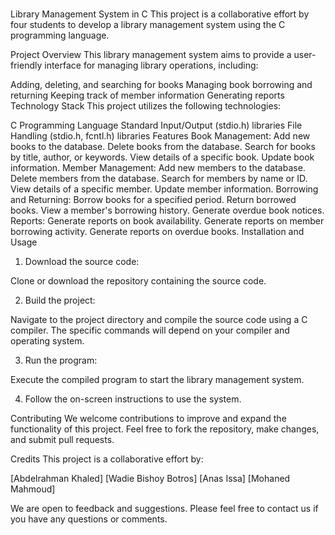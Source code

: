 # 
Library Management System in C
This project is a collaborative effort by four students to develop a library management system using the C programming language.

Project Overview
This library management system aims to provide a user-friendly interface for managing library operations, including:

Adding, deleting, and searching for books
Managing book borrowing and returning
Keeping track of member information
Generating reports
Technology Stack
This project utilizes the following technologies:

C Programming Language
Standard Input/Output (stdio.h) libraries
File Handling (stdio.h, fcntl.h) libraries
Features
Book Management:
Add new books to the database.
Delete books from the database.
Search for books by title, author, or keywords.
View details of a specific book.
Update book information.
Member Management:
Add new members to the database.
Delete members from the database.
Search for members by name or ID.
View details of a specific member.
Update member information.
Borrowing and Returning:
Borrow books for a specified period.
Return borrowed books.
View a member's borrowing history.
Generate overdue book notices.
Reports:
Generate reports on book availability.
Generate reports on member borrowing activity.
Generate reports on overdue books.
Installation and Usage
1. Download the source code:

Clone or download the repository containing the source code.

2. Build the project:

Navigate to the project directory and compile the source code using a C compiler. The specific commands will depend on your compiler and operating system.

3. Run the program:

Execute the compiled program to start the library management system.

4. Follow the on-screen instructions to use the system.

Contributing
We welcome contributions to improve and expand the functionality of this project. Feel free to fork the repository, make changes, and submit pull requests.

Credits
This project is a collaborative effort by:

[Abdelrahman Khaled]
[Wadie 	Bishoy Botros]
[Anas	Issa]
[Mohaned	Mahmoud]

We are open to feedback and suggestions. Please feel free to contact us if you have any questions or comments.